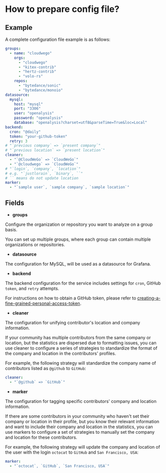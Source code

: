 # How to prepare config file?

## Example 

A complete configuration file example is as follows:

```yaml
groups:
  - name: "cloudwego"
    orgs:
      - "cloudwego"
      - "kitex-contrib"
      - "hertz-contrib"
      - "volo-rs"
    repos:
      - "bytedance/sonic"
      - "bytedance/monoio"
datasource:
  mysql:
    host: "mysql"
    port: "3306"
    user: "openalysis"
    password: "openalysis"
    database: "openalysis?charset=utf8&parseTime=True&loc=Local"
backend:
  cron: "@daily"
  token: "your-github-token"
  retry: 3
# "`previous company` => `present company`"
# "`previous location` => `present location`"
cleaner:
  - "`@CloudWeGo` => `CloudWeGo`"
  - "`@cloudwego` => `CloudWeGo`"
# "`login`, `company`, `location`"
# e.g. "`justlorain`, `binary`, ``"
# `` means do not update location
marker:
  - "`sample user`, `sample company`, `sample location`"
```

## Fields

- **groups**

Configure the organization or repository you want to analyze on a group basis.

You can set up multiple groups, where each group can contain multiple organizations or repositories.

- **datasource**

The configuration for MySQL, will be used as a datasource for Grafana.

- **backend**

The backend configuration for the service includes settings for `cron`, GitHub `token`, and `retry` attempts.

For instructions on how to obtain a GitHub token, please refer to [creating-a-fine-grained-personal-access-token](https://docs.github.com/en/authentication/keeping-your-account-and-data-secure/managing-your-personal-access-tokens#creating-a-fine-grained-personal-access-token).

- **cleaner**

The configuration for unifying contributor's location and company information.

If your community has multiple contributors from the same company or location, but the statistics are dispersed due to formatting issues, you can use cleaner to configure a series of strategies to standardize the format of the company and location in the contributors' profiles.

For example, the following strategy will standardize the company name of contributors listed as `@github` to `GitHub`:

```yaml
cleaner:
  - "`@github` => `GitHub`"
```

- **marker**

The configuration for tagging specific contributors' company and location information.

If there are some contributors in your community who haven't set their company or location in their profile, but you know their relevant information and want to include their company and location in the statistics, you can use markers to configure a set of strategies to manually set the company and location for these contributors.

For example, the following strategy will update the company and location of the user with the login `octocat` to `GitHub` and `San Francisco, USA`:

```yaml
marker:
  - "`octocat`, `GitHub`, `San Francisco, USA`"
```

